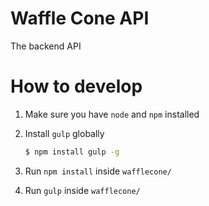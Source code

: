# Waffle Cone API
The backend API

# How to develop
1. Make sure you have `node` and `npm` installed
2. Install `gulp` globally

   ```sh
   $ npm install gulp -g
   ```
3. Run `npm install` inside `wafflecone/`
4. Run `gulp` inside `wafflecone/`
